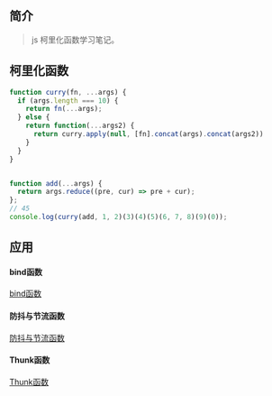 ## 简介

> js 柯里化函数学习笔记。

## 柯里化函数

```js
function curry(fn, ...args) {
  if (args.length === 10) {
    return fn(...args);
  } else {
    return function(...args2) {
      return curry.apply(null, [fn].concat(args).concat(args2))
    }
  }
}


function add(...args) {
  return args.reduce((pre, cur) => pre + cur);
};
// 45
console.log(curry(add, 1, 2)(3)(4)(5)(6, 7, 8)(9)(0));
```

## 应用

#### bind函数

[bind函数](../bind/README.md)

#### 防抖与节流函数

[防抖与节流函数](../bind/README.md)

#### Thunk函数

[Thunk函数](../generator/README.md)
